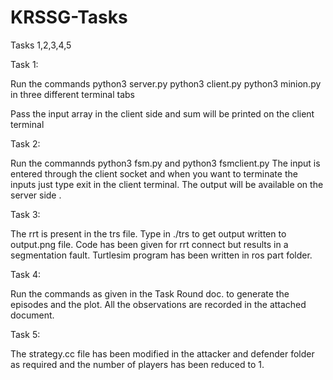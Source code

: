 # KRSSG-Tasks
Tasks 1,2,3,4,5

Task 1:

Run the commands python3 server.py
python3 client.py
python3 minion.py
in three different terminal tabs

Pass the input array in the client side and sum will be printed on the client terminal

Task 2:

Run the commannds python3 fsm.py
and python3 fsmclient.py
The input  is entered through the client socket and when you want to terminate the inputs just type exit in the client terminal. The output will be available on the server side .

Task 3:

The rrt is present in the trs file. Type in ./trs to get output written to output.png file. Code has been given for rrt connect but results in a segmentation fault. Turtlesim program has been written in ros part folder.

Task 4:

Run the commands as given in the Task Round doc. to generate the episodes and the plot.
All the observations are recorded in the attached document.

Task 5:

The strategy.cc file has been modified in the attacker and defender folder as required and the number of players has been reduced to 1.
